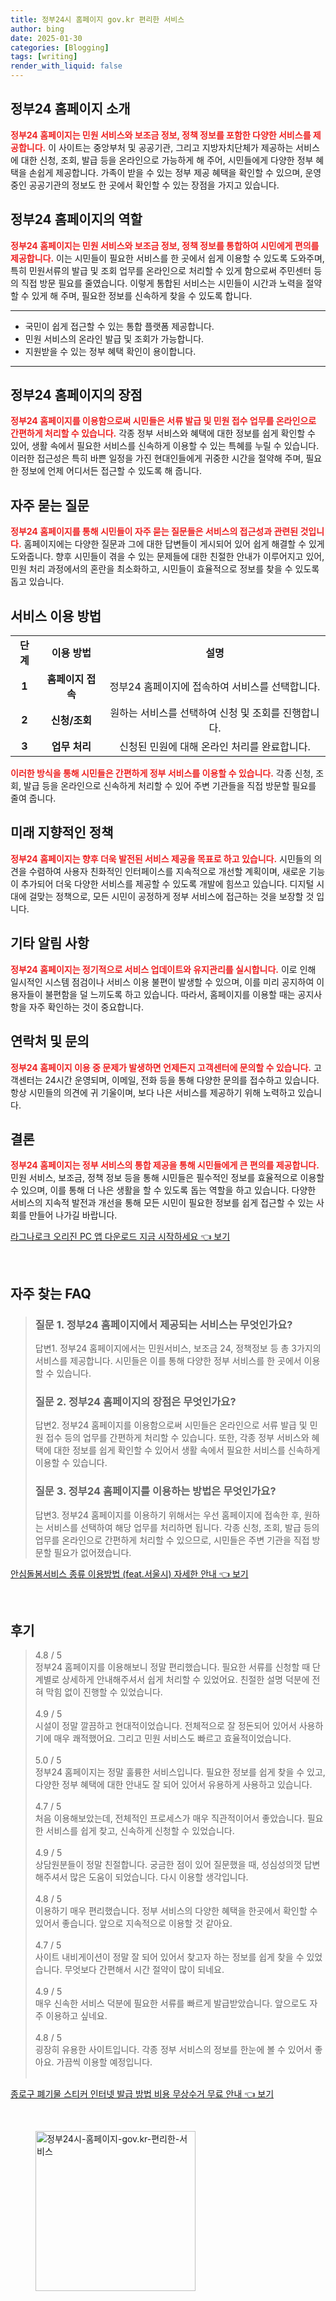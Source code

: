 ```yaml
---
title: 정부24시 홈페이지 gov.kr 편리한 서비스
author: bing
date: 2025-01-30
categories: [Blogging]
tags: [writing]
render_with_liquid: false
---
```



<h2 id='정부24_홈페이지_소개'>정부24 홈페이지 소개</h2>

<p><b><span style="color: #ee2323;">정부24 홈페이지는 민원 서비스와 보조금 정보, 정책 정보를 포함한 다양한 서비스를 제공합니다.</span></b> 이 사이트는 중앙부처 및 공공기관, 그리고 지방자치단체가 제공하는 서비스에 대한 신청, 조회, 발급 등을 온라인으로 가능하게 해 주어, 시민들에게 다양한 정부 혜택을 손쉽게 제공합니다. 가족이 받을 수 있는 정부 제공 혜택을 확인할 수 있으며, 운영 중인 공공기관의 정보도 한 곳에서 확인할 수 있는 장점을 가지고 있습니다.</p>

<h2 id='정부24_홈페이지의_역할'>정부24 홈페이지의 역할</h2>

<p><b><span style="color: #ee2323;">정부24 홈페이지는 민원 서비스와 보조금 정보, 정책 정보를 통합하여 시민에게 편의를 제공합니다.</span></b> 이는 시민들이 필요한 서비스를 한 곳에서 쉽게 이용할 수 있도록 도와주며, 특히 민원서류의 발급 및 조회 업무를 온라인으로 처리할 수 있게 함으로써 주민센터 등의 직접 방문 필요를 줄였습니다. 이렇게 통합된 서비스는 시민들이 시간과 노력을 절약할 수 있게 해 주며, 필요한 정보를 신속하게 찾을 수 있도록 합니다.</p>

<hr />

<ul>
    <li>국민이 쉽게 접근할 수 있는 통합 플랫폼 제공합니다.</li>
    <li>민원 서비스의 온라인 발급 및 조회가 가능합니다.</li>
    <li>지원받을 수 있는 정부 혜택 확인이 용이합니다.</li>
</ul>

<hr />

<h2 id='정부24_홈페이지의_장점'>정부24 홈페이지의 장점</h2>

<p><b><span style="color: #ee2323;">정부24 홈페이지를 이용함으로써 시민들은 서류 발급 및 민원 접수 업무를 온라인으로 간편하게 처리할 수 있습니다.</span></b> 각종 정부 서비스와 혜택에 대한 정보를 쉽게 확인할 수 있어, 생활 속에서 필요한 서비스를 신속하게 이용할 수 있는 특혜를 누릴 수 있습니다. 이러한 접근성은 특히 바쁜 일정을 가진 현대인들에게 귀중한 시간을 절약해 주며, 필요한 정보에 언제 어디서든 접근할 수 있도록 해 줍니다.</p>

<h2 id='자주묻는질문'>자주 묻는 질문</h2>

<p><b><span style="color: #ee2323;">정부24 홈페이지를 통해 시민들이 자주 묻는 질문들은 서비스의 접근성과 관련된 것입니다.</span></b> 홈페이지에는 다양한 질문과 그에 대한 답변들이 게시되어 있어 쉽게 해결할 수 있게 도와줍니다. 향후 시민들이 겪을 수 있는 문제들에 대한 친절한 안내가 이루어지고 있어, 민원 처리 과정에서의 혼란을 최소화하고, 시민들이 효율적으로 정보를 찾을 수 있도록 돕고 있습니다.</p>

<h2 id='서비스_이용방법'>서비스 이용 방법</h2>

<table>
    <tr>
        <td style="text-align: center; height: 17px;"><b>단계</b></td>
        <td style="text-align: center; height: 17px;"><b>이용 방법</b></td>
        <td style="text-align: center; height: 17px;"><b>설명</b></td>
    </tr>
    <tr>
        <td style="text-align: center; height: 17px;"><b>1</b></td>
        <td style="text-align: center; height: 17px;"><b>홈페이지 접속</b></td>
        <td style="text-align: center; height: 17px;">정부24 홈페이지에 접속하여 서비스를 선택합니다.</td>
    </tr>
    <tr>
        <td style="text-align: center; height: 17px;"><b>2</b></td>
        <td style="text-align: center; height: 17px;"><b>신청/조회</b></td>
        <td style="text-align: center; height: 17px;">원하는 서비스를 선택하여 신청 및 조회를 진행합니다.</td>
    </tr>
    <tr>
        <td style="text-align: center; height: 17px;"><b>3</b></td>
        <td style="text-align: center; height: 17px;"><b>업무 처리</b></td>
        <td style="text-align: center; height: 17px;">신청된 민원에 대해 온라인 처리를 완료합니다.</td>
    </tr>
</table>

<p><b><span style="color: #ee2323;">이러한 방식을 통해 시민들은 간편하게 정부 서비스를 이용할 수 있습니다.</span></b> 각종 신청, 조회, 발급 등을 온라인으로 신속하게 처리할 수 있어 주변 기관들을 직접 방문할 필요를 줄여 줍니다.</p>

<h2 id='미래지향적인_정책'>미래 지향적인 정책</h2>

<p><b><span style="color: #ee2323;">정부24 홈페이지는 향후 더욱 발전된 서비스 제공을 목표로 하고 있습니다.</span></b> 시민들의 의견을 수렴하여 사용자 친화적인 인터페이스를 지속적으로 개선할 계획이며, 새로운 기능이 추가되어 더욱 다양한 서비스를 제공할 수 있도록 개발에 힘쓰고 있습니다. 디지털 시대에 걸맞는 정책으로, 모든 시민이 공정하게 정부 서비스에 접근하는 것을 보장할 것 입니다.</p>

<h2 id='기타_알림사항'>기타 알림 사항</h2>

<p><b><span style="color: #ee2323;">정부24 홈페이지는 정기적으로 서비스 업데이트와 유지관리를 실시합니다.</span></b> 이로 인해 일시적인 시스템 점검이나 서비스 이용 불편이 발생할 수 있으며, 이를 미리 공지하여 이용자들이 불편함을 덜 느끼도록 하고 있습니다. 따라서, 홈페이지를 이용할 때는 공지사항을 자주 확인하는 것이 중요합니다.</p>

<h2 id='연락처_및_문의'>연락처 및 문의</h2>

<p><b><span style="color: #ee2323;">정부24 홈페이지 이용 중 문제가 발생하면 언제든지 고객센터에 문의할 수 있습니다.</span></b> 고객센터는 24시간 운영되며, 이메일, 전화 등을 통해 다양한 문의를 접수하고 있습니다. 항상 시민들의 의견에 귀 기울이며, 보다 나은 서비스를 제공하기 위해 노력하고 있습니다.</p>

<h2 id='결론'>결론</h2>

<p><b><span style="color: #ee2323;">정부24 홈페이지는 정부 서비스의 통합 제공을 통해 시민들에게 큰 편의를 제공합니다.</span></b> 민원 서비스, 보조금, 정책 정보 등을 통해 시민들은 필수적인 정보를 효율적으로 이용할 수 있으며, 이를 통해 더 나은 생활을 할 수 있도록 돕는 역할을 하고 있습니다. 다양한 서비스의 지속적 발전과 개선을 통해 모든 시민이 필요한 정보를 쉽게 접근할 수 있는 사회를 만들어 나가길 바랍니다.</p>


<p><a class="click-button" title="라그나로크 오리진 PC 앱 다운로드 지금 시작하세요" href="https://yellowplanner.github.io/posts/%EB%9D%BC%EA%B7%B8%EB%82%98%EB%A1%9C%ED%81%AC-%EC%98%A4%EB%A6%AC%EC%A7%84-PC-%EC%95%B1-%EB%8B%A4%EC%9A%B4%EB%A1%9C%EB%93%9C-%EC%A7%80%EA%B8%88-%EC%8B%9C%EC%9E%91%ED%95%98%EC%84%B8%EC%9A%94/" rel="dofollow">라그나로크 오리진 PC 앱 다운로드 지금 시작하세요 👈 보기</a></p><br>
<h2 id='자주_찾는_FAQ'>자주 찾는 FAQ</h2>
<div itemscope="" itemtype="https://schema.org/FAQPage"> 
<blockquote> 
<div itemscope="" itemprop="mainEntity" itemtype="https://schema.org/Question"> 
<h3 itemprop="name">질문 1. 정부24 홈페이지에서 제공되는 서비스는 무엇인가요?</h3> 
<div itemscope="" itemprop="acceptedAnswer" itemtype="https://schema.org/Answer"> 
<span itemprop="text"> 
<p>답변1. 정부24 홈페이지에서는 민원서비스, 보조금 24, 정책정보 등 총 3가지의 서비스를 제공합니다. 시민들은 이를 통해 다양한 정부 서비스를 한 곳에서 이용할 수 있습니다.</p> 
</span> 
</div> 
</div> 

<div itemscope="" itemprop="mainEntity" itemtype="https://schema.org/Question"> 
<h3 itemprop="name">질문 2. 정부24 홈페이지의 장점은 무엇인가요?</h3> 
<div itemscope="" itemprop="acceptedAnswer" itemtype="https://schema.org/Answer"> 
<span itemprop="text"> 
<p>답변2. 정부24 홈페이지를 이용함으로써 시민들은 온라인으로 서류 발급 및 민원 접수 등의 업무를 간편하게 처리할 수 있습니다. 또한, 각종 정부 서비스와 혜택에 대한 정보를 쉽게 확인할 수 있어서 생활 속에서 필요한 서비스를 신속하게 이용할 수 있습니다.</p> 
</span> 
</div> 
</div> 

<div itemscope="" itemprop="mainEntity" itemtype="https://schema.org/Question"> 
<h3 itemprop="name">질문 3. 정부24 홈페이지를 이용하는 방법은 무엇인가요?</h3> 
<div itemscope="" itemprop="acceptedAnswer" itemtype="https://schema.org/Answer"> 
<span itemprop="text"> 
<p>답변3. 정부24 홈페이지를 이용하기 위해서는 우선 홈페이지에 접속한 후, 원하는 서비스를 선택하여 해당 업무를 처리하면 됩니다. 각종 신청, 조회, 발급 등의 업무를 온라인으로 간편하게 처리할 수 있으므로, 시민들은 주변 기관을 직접 방문할 필요가 없어졌습니다.</p> 
</span> 
</div> 
</div> 
</blockquote> 
</div>
<p><a class="click-button" title="안심돌봄서비스 종류 이용방법 (feat.서울시) 자세한 안내" href="https://yellowplanner.github.io/posts/%EC%95%88%EC%8B%AC%EB%8F%8C%EB%B4%84%EC%84%9C%EB%B9%84%EC%8A%A4-%EC%A2%85%EB%A5%98-%EC%9D%B4%EC%9A%A9%EB%B0%A9%EB%B2%95-(feat.%EC%84%9C%EC%9A%B8%EC%8B%9C)-%EC%9E%90%EC%84%B8%ED%95%9C-%EC%95%88%EB%82%B4/" rel="dofollow">안심돌봄서비스 종류 이용방법 (feat.서울시) 자세한 안내 👈 보기</a></p><br>
<h2 id='후기'>후기</h2>
<div itemscope itemtype="https://schema.org/Product">
  <blockquote>
  <div itemprop="review" itemscope itemtype="https://schema.org/Review">
      <div itemprop="reviewRating" itemscope itemtype="https://schema.org/Rating"> <span itemprop="ratingValue">4.8</span> / <span itemprop="bestRating">5</span> </div>
      <span itemprop="reviewBody">정부24 홈페이지를 이용해보니 정말 편리했습니다. 필요한 서류를 신청할 때 단계별로 상세하게 안내해주셔서 쉽게 처리할 수 있었어요. 친절한 설명 덕분에 전혀 막힘 없이 진행할 수 있었습니다.</span>
  </div>
  <br>
  <div itemprop="review" itemscope itemtype="https://schema.org/Review">
      <div itemprop="reviewRating" itemscope itemtype="https://schema.org/Rating"> <span itemprop="ratingValue">4.9</span> / <span itemprop="bestRating">5</span> </div>
      <span itemprop="reviewBody">시설이 정말 깔끔하고 현대적이었습니다. 전체적으로 잘 정돈되어 있어서 사용하기에 매우 쾌적했어요. 그리고 민원 서비스도 빠르고 효율적이었습니다.</span>
  </div>
  <br>
  <div itemprop="review" itemscope itemtype="https://schema.org/Review">
      <div itemprop="reviewRating" itemscope itemtype="https://schema.org/Rating"> <span itemprop="ratingValue">5.0</span> / <span itemprop="bestRating">5</span> </div>
      <span itemprop="reviewBody">정부24 홈페이지는 정말 훌륭한 서비스입니다. 필요한 정보를 쉽게 찾을 수 있고, 다양한 정부 혜택에 대한 안내도 잘 되어 있어서 유용하게 사용하고 있습니다.</span>
  </div>
  <br>
  <div itemprop="review" itemscope itemtype="https://schema.org/Review">
      <div itemprop="reviewRating" itemscope itemtype="https://schema.org/Rating"> <span itemprop="ratingValue">4.7</span> / <span itemprop="bestRating">5</span> </div>
      <span itemprop="reviewBody">처음 이용해보았는데, 전체적인 프로세스가 매우 직관적이어서 좋았습니다. 필요한 서비스를 쉽게 찾고, 신속하게 신청할 수 있었습니다.</span>
  </div>
  <br>
  <div itemprop="review" itemscope itemtype="https://schema.org/Review">
      <div itemprop="reviewRating" itemscope itemtype="https://schema.org/Rating"> <span itemprop="ratingValue">4.9</span> / <span itemprop="bestRating">5</span> </div>
      <span itemprop="reviewBody">상담원분들이 정말 친절합니다. 궁금한 점이 있어 질문했을 때, 성심성의껏 답변해주셔서 많은 도움이 되었습니다. 다시 이용할 생각입니다.</span>
  </div>
  <br>
  <div itemprop="review" itemscope itemtype="https://schema.org/Review">
      <div itemprop="reviewRating" itemscope itemtype="https://schema.org/Rating"> <span itemprop="ratingValue">4.8</span> / <span itemprop="bestRating">5</span> </div>
      <span itemprop="reviewBody">이용하기 매우 편리했습니다. 정부 서비스의 다양한 혜택을 한곳에서 확인할 수 있어서 좋습니다. 앞으로 지속적으로 이용할 것 같아요.</span>
  </div>
  <br>
  <div itemprop="review" itemscope itemtype="https://schema.org/Review">
      <div itemprop="reviewRating" itemscope itemtype="https://schema.org/Rating"> <span itemprop="ratingValue">4.7</span> / <span itemprop="bestRating">5</span> </div>
      <span itemprop="reviewBody">사이트 내비게이션이 정말 잘 되어 있어서 찾고자 하는 정보를 쉽게 찾을 수 있었습니다. 무엇보다 간편해서 시간 절약이 많이 되네요.</span>
  </div>
  <br>
  <div itemprop="review" itemscope itemtype="https://schema.org/Review">
      <div itemprop="reviewRating" itemscope itemtype="https://schema.org/Rating"> <span itemprop="ratingValue">4.9</span> / <span itemprop="bestRating">5</span> </div>
      <span itemprop="reviewBody">매우 신속한 서비스 덕분에 필요한 서류를 빠르게 발급받았습니다. 앞으로도 자주 이용하고 싶네요.</span>
  </div>
  <br>
  <div itemprop="review" itemscope itemtype="https://schema.org/Review">
      <div itemprop="reviewRating" itemscope itemtype="https://schema.org/Rating"> <span itemprop="ratingValue">4.8</span> / <span itemprop="bestRating">5</span> </div>
      <span itemprop="reviewBody">굉장히 유용한 사이트입니다. 각종 정부 서비스의 정보를 한눈에 볼 수 있어서 좋아요. 가끔씩 이용할 예정입니다.</span>
  </div>
  <br>
  </blockquote>
</div>
<p><a class="click-button" title="종로구 폐기물 스티커 인터넷 발급 방법 비용 무상수거 무료 안내" href="https://yellowplanner.github.io/posts/%EC%A2%85%EB%A1%9C%EA%B5%AC-%ED%8F%90%EA%B8%B0%EB%AC%BC-%EC%8A%A4%ED%8B%B0%EC%BB%A4-%EC%9D%B8%ED%84%B0%EB%84%B7-%EB%B0%9C%EA%B8%89-%EB%B0%A9%EB%B2%95-%EB%B9%84%EC%9A%A9-%EB%AC%B4%EC%83%81%EC%88%98%EA%B1%B0-%EB%AC%B4%EB%A3%8C-%EC%95%88%EB%82%B4/" rel="dofollow">종로구 폐기물 스티커 인터넷 발급 방법 비용 무상수거 무료 안내 👈 보기</a></p><br>
<figure class="image"><img src="https://yellowplanner.github.io/assets/img/thumbnail/정부24시-홈페이지-gov.kr-편리한-서비스.webp" alt="정부24시-홈페이지-gov.kr-편리한-서비스" width="256" height="256"></figure>